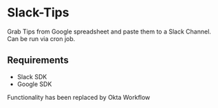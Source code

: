 # Slack-Tips
Grab Tips from Google spreadsheet and paste them to a Slack Channel. Can be run via cron job.

## Requirements
- Slack SDK
- Google SDK

Functionality has been replaced by Okta Workflow
